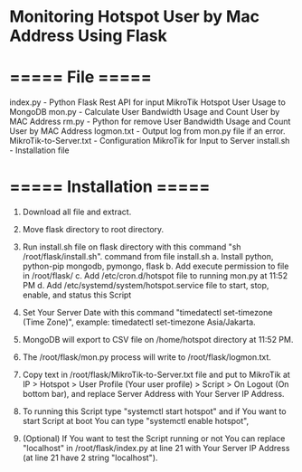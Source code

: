 # Monitoring Hotspot User by Mac Address Using Flask

# ===== File =====
index.py - Python Flask Rest API for input MikroTik Hotspot User Usage to MongoDB
mon.py - Calculate User Bandwidth Usage and Count User by MAC Address
rm.py - Python for remove User Bandwidth Usage and Count User by MAC Address
logmon.txt - Output log from mon.py file if an error.
MikroTik-to-Server.txt - Configuration MikroTik for Input to Server
install.sh - Installation file

# ===== Installation =====
1. Download all file and extract.

2. Move flask directory to root directory.

3. Run install.sh file on flask directory with this command "sh /root/flask/install.sh".
   command from file install.sh
   a. Install python, python-pip mongodb, pymongo, flask
   b. Add execute permission to file in /root/flask/
   c. Add /etc/cron.d/hotspot file to running mon.py at 11:52 PM
   d. Add /etc/systemd/system/hotspot.service file to start, stop, enable, and status this Script

4. Set Your Server Date with this command "timedatectl set-timezone (Time Zone)", example: timedatectl set-timezone Asia/Jakarta.

5. MongoDB will export to CSV file on /home/hotspot directory at 11:52 PM.

6. The /root/flask/mon.py process will write to /root/flask/logmon.txt.

7. Copy text in /root/flask/MikroTik-to-Server.txt file and put to MikroTik at IP > Hotspot > User Profile (Your user profile) > Script > On Logout (On bottom bar), and replace Server Address with Your Server IP Address.

8. To running this Script type "systemctl start hotspot" and if You want to start Script at boot You can type "systemctl enable hotspot",

9. (Optional) If You want to test the Script running or not You can replace "localhost" in /root/flask/index.py at line 21 with Your Server IP Address (at line 21 have 2 string "localhost").
